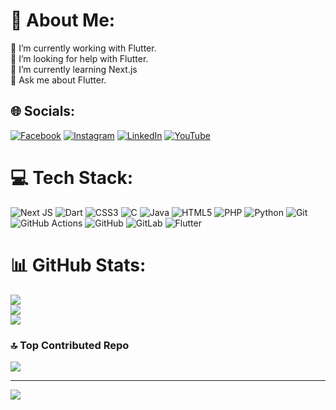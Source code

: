 # 💫 About Me:
🔭 I’m currently working with Flutter.<br>🤝 I’m looking for help with Flutter.<br>🌱 I’m currently learning Next.js<br>💬 Ask me about Flutter.<br>


## 🌐 Socials:
[![Facebook](https://img.shields.io/badge/Facebook-%231877F2.svg?logo=Facebook&logoColor=white)](https://facebook.com/ajeetkumar.shaw.925) [![Instagram](https://img.shields.io/badge/Instagram-%23E4405F.svg?logo=Instagram&logoColor=white)](https://instagram.com/aminem_shaw/) [![LinkedIn](https://img.shields.io/badge/LinkedIn-%230077B5.svg?logo=linkedin&logoColor=white)](https://linkedin.com/in/ajeetkumarsah/) [![YouTube](https://img.shields.io/badge/YouTube-%23FF0000.svg?logo=YouTube&logoColor=white)](https://youtube.com/@ajeetkumarsah6188) 

# 💻 Tech Stack:
![Next JS](https://img.shields.io/badge/Next-black?style=for-the-badge&logo=next.js&logoColor=white) ![Dart](https://img.shields.io/badge/dart-%230175C2.svg?style=for-the-badge&logo=dart&logoColor=white) ![CSS3](https://img.shields.io/badge/css3-%231572B6.svg?style=for-the-badge&logo=css3&logoColor=white) ![C](https://img.shields.io/badge/c-%2300599C.svg?style=for-the-badge&logo=c&logoColor=white) ![Java](https://img.shields.io/badge/java-%23ED8B00.svg?style=for-the-badge&logo=openjdk&logoColor=white) ![HTML5](https://img.shields.io/badge/html5-%23E34F26.svg?style=for-the-badge&logo=html5&logoColor=white) ![PHP](https://img.shields.io/badge/php-%23777BB4.svg?style=for-the-badge&logo=php&logoColor=white) ![Python](https://img.shields.io/badge/python-3670A0?style=for-the-badge&logo=python&logoColor=ffdd54) ![Git](https://img.shields.io/badge/git-%23F05033.svg?style=for-the-badge&logo=git&logoColor=white) ![GitHub Actions](https://img.shields.io/badge/github%20actions-%232671E5.svg?style=for-the-badge&logo=githubactions&logoColor=white) ![GitHub](https://img.shields.io/badge/github-%23121011.svg?style=for-the-badge&logo=github&logoColor=white) ![GitLab](https://img.shields.io/badge/gitlab-%23181717.svg?style=for-the-badge&logo=gitlab&logoColor=white) ![Flutter](https://img.shields.io/badge/Flutter-%2302569B.svg?style=for-the-badge&logo=Flutter&logoColor=white)
# 📊 GitHub Stats:
![](https://github-readme-stats.vercel.app/api?username=ajeetkumarsah&theme=dark&hide_border=false&include_all_commits=false&count_private=false)<br/>
![](https://github-readme-streak-stats.herokuapp.com/?user=ajeetkumarsah&theme=dark&hide_border=false)<br/>
![](https://github-readme-stats.vercel.app/api/top-langs/?username=ajeetkumarsah&theme=dark&hide_border=false&include_all_commits=false&count_private=false&layout=compact)

### 🔝 Top Contributed Repo
![](https://github-contributor-stats.vercel.app/api?username=ajeetkumarsah&limit=5&theme=dark&combine_all_yearly_contributions=true)

---
[![](https://visitcount.itsvg.in/api?id=ajeetkumarsah&icon=6&color=2)](https://visitcount.itsvg.in)


